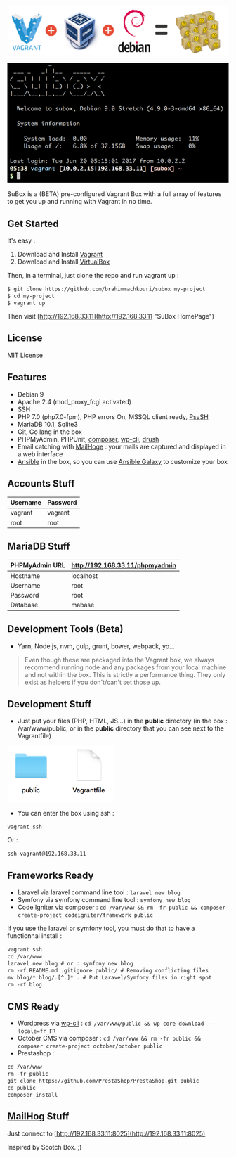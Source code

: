 ![SuBoxes](https://raw.githubusercontent.com/brahimmachkouri/subox-infos/master/images/vagrant-virtualbox-debian.png)

![SuBox](https://raw.githubusercontent.com/brahimmachkouri/subox-infos/master/images/subox3.png)

SuBox is a (BETA) pre-configured Vagrant Box with a full array of features to get you up and running with Vagrant in no time. 

## Get Started

It's easy :

1. Download and Install [Vagrant](https://www.vagrantup.com/downloads.html)
2. Download and Install [VirtualBox](https://www.virtualbox.org/wiki/Downloads)

Then, in a terminal, just clone the repo and run vagrant up :

```
$ git clone https://github.com/brahimmachkouri/subox my-project
$ cd my-project
$ vagrant up
```

Then visit [http://192.168.33.11](http://192.168.33.11 "SuBox HomePage")

## License 

MIT License

## Features

* Debian 9
* Apache 2.4 (mod_proxy_fcgi activated)
* SSH
* PHP 7.0 (php7.0-fpm), PHP errors On, MSSQL client ready, [PsySH](http://psysh.org/)
* MariaDB 10.1, Sqlite3
* Git, Go lang in the box
* PHPMyAdmin, PHPUnit, [composer](https://getcomposer.org/doc/01-basic-usage.md), [wp-cli](https://make.wordpress.org/cli/handbook/quick-start/), [drush](http://www.drush.org/en/master/usage/)
* Email catching with [MailHoge](https://github.com/mailhog/MailHog) : your mails are captured and displayed in a web interface
* [Ansible](https://www.ansible.com) in the box, so you can use [Ansible Galaxy](https://galaxy.ansible.com/list#/roles?page=1&page_size=40&order=-download_count,name) to customize your box

## Accounts Stuff

| Username  | Password   |
|-----------|------------|
| vagrant   | vagrant    |
| root      | root       |

## MariaDB Stuff

| PHPMyAdmin URL | http://192.168.33.11/phpmyadmin |
|-----------|------------|
| Hostname  | localhost  |
| Username  | root       |
| Password  | root       |
| Database  | mabase     |

## Development Tools (Beta)

* Yarn, Node.js, nvm, gulp, grunt, bower, webpack, yo... 
> Even though these are packaged into the Vagrant box, we always recommend running node and any packages from your local machine and not within the box. This is strictly a performance thing. They only exist as helpers if you don't/can't set those up.

## Development Stuff

* Just put your files (PHP, HTML, JS...) in the **public** directory (in the box : /var/www/public, or in the **public** directory that you can see next to the Vagrantfile)

![Public directory](https://raw.githubusercontent.com/brahimmachkouri/subox-infos/master/images/public4.png)

* You can enter the box using ssh :
```
vagrant ssh
```
Or :
```
ssh vagrant@192.168.33.11
```

## Frameworks Ready

* Laravel via laravel command line tool : `laravel new blog`
* Symfony via symfony command line tool : `symfony new blog`
* Code Igniter via composer : `cd /var/www && rm -fr public && composer create-project codeigniter/framework public`

If you use the laravel or symfony tool, you must do that to have a functionnal install :
```
vagrant ssh
cd /var/www
laravel new blog # or : symfony new blog
rm -rf README.md .gitignore public/ # Removing conflicting files
mv blog/* blog/.[^.]* . # Put Laravel/Symfony files in right spot
rm -rf blog
```

## CMS Ready

* Wordpress via [wp-cli](https://make.wordpress.org/cli/handbook/quick-start/) : `cd /var/www/public && wp core download --locale=fr_FR`
* October CMS via composer : `cd /var/www && rm -fr public && composer create-project october/october public`
* Prestashop : 

```
cd /var/www
rm -fr public
git clone https://github.com/PrestaShop/PrestaShop.git public
cd public
composer install
```

## [MailHog](https://github.com/mailhog/MailHog) Stuff

Just connect to [http://192.168.33.11:8025](http://192.168.33.11:8025)

Inspired by Scotch Box. ;)
